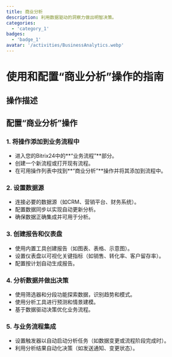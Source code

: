 ```yaml
---
title: 商业分析
description: 利用数据驱动的洞察力做出明智决策。
categories: 
  - 'category_1'
badges: 
  - 'badge_1'
avatar: '/activities/BusinessAnalytics.webp'
---
```

# 使用和配置“商业分析”操作的指南

## 操作描述

## **配置“商业分析”操作**

### 1. 将操作添加到业务流程中
- 进入您的Bitrix24中的**“业务流程”**部分。
- 创建一个新流程或打开现有流程。
- 在可用操作列表中找到**“商业分析”**操作并将其添加到流程中。

### 2. 设置数据源
- 连接必要的数据源（如CRM、营销平台、财务系统）。
- 配置数据同步以实现自动更新分析。
- 确保数据正确集成并可用于分析。

### 3. 创建报告和仪表盘
- 使用内置工具创建报告（如图表、表格、示意图）。
- 设置仪表盘以可视化关键指标（如销售、转化率、客户留存率）。
- 配置按计划自动生成报告。

### 4. 分析数据并做出决策
- 使用筛选器和分段功能探索数据，识别趋势和模式。
- 使用分析工具进行预测和情景建模。
- 基于数据驱动决策优化业务流程。

### 5. 与业务流程集成
- 设置触发器以自动启动分析任务（如数据变更或流程阶段完成时）。
- 利用分析结果自动化决策（如发送通知、变更状态）。